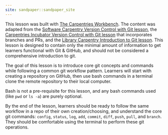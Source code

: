 ```yaml
---
site: sandpaper::sandpaper_site
---
```


This lesson was built with [The Carpentries Workbench](https://carpentries.github.io/sandpaper-docs). The content was adapted from the [Software Carpentry Version Control with Git lesson](https://swcarpentry.github.io/git-novice/), the [Carpentries Incubator Version Control with Git lesson](https://carpentries-incubator.github.io/git-novice-branch-pr/) that incorporates branches and PRs, and the [Library Carpentry Introduction to Git lesson](https://librarycarpentry.github.io/lc-git/). 
This lesson is designed to contain only the minimal amount of information to get learners functional with Git & GitHub, and should not be considered a comprehensive introduction to git.

The goal of this lesson is to introduce core git concepts and commands while following a common git workflow pattern. Learners will start with creating a repository on GitHub, then use bash commands in a terminal clone the remote repository to their local computer.

Bash is not a pre-requisite for this lesson, and any bash commands used (like `pwd` or `ls -a`) are purely optional.

By the end of the lesson, learners should be ready to follow the same workflow in a repo of their own creation/choosing, and understand the core git commands: `config`, `status`, `log`, `add`, `commit`, `diff`, `push`, `pull`, and `branch`. They should be comfortable using the terminal to perform these git operations.

